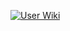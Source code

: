 [![User Wiki](https://img.shields.io/badge/Wiki-Users-blue)](https://github.com/Chafficui/MyTrip/wiki)

